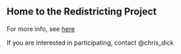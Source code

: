 ## Home to the Redistricting Project

For more info, see [here](https://github.com/Data4Democracy/election-transparency/projects/4)

If you are interested in participating, contact @chris_dick

